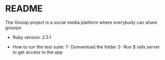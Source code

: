 # README

The Gossip project is a social media platform where everybody can share gossips

* Ruby version: 2.5.1

* How to run the test suite:
1- Domwnload the folder
2- Run $ rails server to get access to the app

